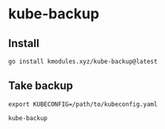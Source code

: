 # kube-backup

## Install

```console
go install kmodules.xyz/kube-backup@latest
```

## Take backup

```console
export KUBECONFIG=/path/to/kubeconfig.yaml

kube-backup
```
